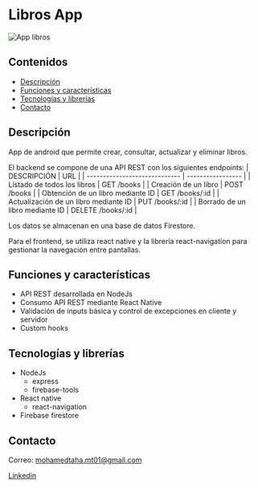# Libros App

![App libros](https://github.com/MohamedTaha-01/Libros/assets/96125141/a18a9f54-d03f-4674-853d-c9193d930828)

## Contenidos

- [Descripción](#descripción)
- [Funciones y características](#funciones-y-características)
- [Tecnologías y librerías](#tecnologías-y-librerías)
- [Contacto](#contacto)

## Descripción

App de android que permite crear, consultar, actualizar y eliminar libros.

El backend se compone de una API REST con los siguientes endpoints:
| DESCRIPCIÓN                   | URL               |
| ----------------------------- | ----------------- |
| Listado de todos los libros   | GET /books        |
| Creación de un libro          | POST /books       |
| Obtención de un libro mediante ID         | GET /books/:id    |
| Actualización de un libro mediante ID    | PUT /books/:id    |
| Borrado de un libro mediante ID          | DELETE /books/:id |

Los datos se almacenan en una base de datos Firestore.

Para el frontend, se utiliza react native y la librería react-navigation para gestionar la navegación entre pantallas.

## Funciones y características

- API REST desarrollada en NodeJs
- Consumo API REST mediante React Native
- Validación de inputs básica y control de excepciones en cliente y servidor
- Custom hooks

## Tecnologías y librerías

- NodeJs
  - express
  - firebase-tools
- React native
  - react-navigation
- Firebase firestore

## Contacto

Correo: mohamedtaha.mt01@gmail.com

[Linkedin](https://es.linkedin.com/in/mohammed-taha-hasan)

